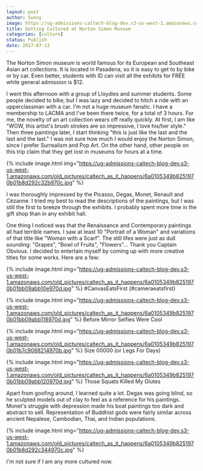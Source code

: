 ```yaml
---
layout: post
author: Sunny
image: https://ug-admissions-caltech-blog-dev.s3-us-west-1.amazonaws.com/old_pictures/caltech_as_it_happens/6a0105349b8251970b01bb09abb148970d.jpg
title: Getting Cultured at Norton Simon Museum
categories: [culture]
status: Publish
date: 2017-07-13
---
```





The Norton Simon museum is world famous for its European and Southeast Asian art collections. It is located in Pasadena, so it is easy to get to by bike or by car. Even better, students with ID can visit all the exhibits for FREE while general admission is $12.


I went this afternoon with a group of Lloydies and summer students. Some people decided to bike, but I was lazy and decided to hitch a ride with an upperclassman with a car. I'm not a huge museum fanatic. I have a membership to LACMA and I've been there twice, for a total of 3 hours. For me, the novelty of an art collection wears off really quickly. At first, I am like "WOW, this artist's brush strokes are so impressive, I love his/her style." Then three paintings later, I start thinking "this is just like the last and the last and the last." I was not sure how much I would enjoy the Norton Simon, since I prefer Surrealism and Pop Art. On the other hand, other people on this trip claim that they get lost in museums for hours at a time.




{% include image.html img="https://ug-admissions-caltech-blog-dev.s3-us-west-1.amazonaws.com/old_pictures/caltech_as_it_happens/6a0105349b8251970b01b8d292c32b970c.jpg" %}

I was thoroughly impressed by the Picasso, Degas, Monet, Renault and Cézanne. I tried my best to read the descriptions of the paintings, but I was still the first to breeze through the exhibits. I probably spent more time in the gift shop than in any exhibit hall.


One thing I noticed was that the Renaissance and Contemporary paintings all had terrible names. I saw at least 10 "Portrait of a Woman" and variations of that title like "Woman with a Scarf". The still lifes were just as dull sounding: "Grapes", "Bowl of Fruits", "Flowers"... Thank you Captain Obvious. I decided to entertain myself by coming up with more creative titles for some works. Here are a few:



{% include image.html img="https://ug-admissions-caltech-blog-dev.s3-us-west-1.amazonaws.com/old_pictures/caltech_as_it_happens/6a0105349b8251970b01bb09abb10e970d.jpg" %}
#CanvasEatsFirst (#cameraeatsfirst)



{% include image.html img="https://ug-admissions-caltech-blog-dev.s3-us-west-1.amazonaws.com/old_pictures/caltech_as_it_happens/6a0105349b8251970b01bb09abb118970d.jpg" %}
Before Mirror Selfies Were Cool



{% include image.html img="https://ug-admissions-caltech-blog-dev.s3-us-west-1.amazonaws.com/old_pictures/caltech_as_it_happens/6a0105349b8251970b01b7c9088214970b.jpg" %}
Size 00000 (or Legs For Days)




{% include image.html img="https://ug-admissions-caltech-blog-dev.s3-us-west-1.amazonaws.com/old_pictures/caltech_as_it_happens/6a0105349b8251970b01bb09abb120970d.jpg" %}
Those Squats Killed My Glutes

Apart from goofing around, I learned quite a lot. Degas was going blind, so he sculpted models out of clay to feel as a reference for his paintings. Monet's struggle with depression made his boat paintings too dark and abstract to sell. Representation of Buddhist gods were fairly similar across ancient Nepalese, Cambodian, Thai, and Indian populations.




{% include image.html img="https://ug-admissions-caltech-blog-dev.s3-us-west-1.amazonaws.com/old_pictures/caltech_as_it_happens/6a0105349b8251970b01b8d292c344970c.jpg" %}

I'm not sure if I am any more cultured now.

